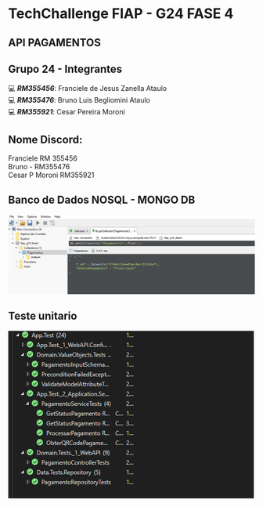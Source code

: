 # TechChallenge FIAP - G24 FASE 4

## API PAGAMENTOS


## Grupo 24 - Integrantes
💻 *<b>RM355456</b>*: Franciele de Jesus Zanella Ataulo </br>
💻 *<b>RM355476</b>*: Bruno Luis Begliomini Ataulo </br>
💻 *<b>RM355921</b>*: Cesar Pereira Moroni </br>


## Nome Discord:
Franciele RM 355456</br>
Bruno - RM355476</br>
Cesar P Moroni RM355921</br>



## Banco de Dados NOSQL -  MONGO DB
![image1](assets/image1.png)


## Teste unitario

![image2](assets/pag1.png)
